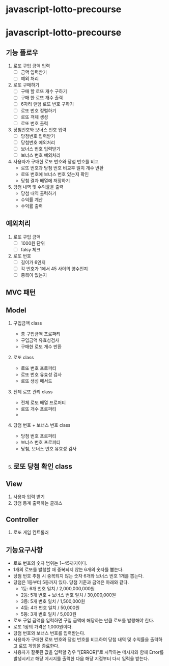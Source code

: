 # javascript-lotto-precourse
# javascript-lotto-precourse

## 기능 플로우
1. 로또 구입 금액 입력
    - [ ] 금액 입력받기
    - [ ] 예외 처리
2. 로또 구매하기
    - [ ] 구매 할 로또 개수 구하기
    - [ ] 구매 한 로또 개수 출력
    - [ ] 6자리 랜덤 로또 번호 구하기
    - [ ] 로또 번호 정렬하기
    - [ ] 로또 객체 생성
    - [ ] 로또 번호 출력
3. 당첨번호와 보너스 번호 입력
    - [ ] 당첨번호 입력받기
    - [ ] 당첨번호 예외처리
    - [ ] 보너스 번호 입력받기
    - [ ] 보너스 번호 예외처리
4. 사용자가 구매한 로또 번호와 당첨 번호를 비교
    - 로또 번호과 당첨 번호 비교후 일치 개수 반환
    - 로또 번호에 보너스 번호 있는지 확인 
    - 당첨 결과 배열에 저장하기
5. 당첨 내역 및 수익률을 출력
    - 당첨 내역 출력하기
    - 수익률 계산
    - 수익률 출력

## 예외처리
1. 로또 구입 금액
    - [ ] 1000원 단위
    - [ ] falsy 체크
2. 로또 번호
    - [ ] 길이가 6인지
    - [ ] 각 번호가 1에서 45 사이의 양수인지
    - [ ] 중복이 없는지
## MVC 패턴

## Model
1. 구입금액 class
    - 총 구입금액 프로퍼티
    - 구입금액 유효성검사
    - 구매한 로또 개수 반환

2. 로또 class
    - 로또 번호 프로퍼티
    - 로또 번호 유효성 검사
    - 로또 생성 메서드

3. 전체 로또 관리 class  
    - 전체 로또 배열 프로퍼티
    - 로또 개수 프로퍼티
    - 

4. 당첨 번호 + 보너스 번호 class
    - 당첨 번호 프로퍼티
    - 보너스 번호 프로퍼티
    - 당첨, 보너스 번호 유효성 검사

5. 로또 당첨 확인 class
    - 


## View
1. 사용자 입력 받기
2. 당첨 통계 출력하는 클래스

## Controller
1. 로또 게임 컨트롤러





## 기능요구사항
- 로또 번호의 숫자 범위는 1~45까지이다.
- 1개의 로또를 발행할 때 중복되지 않는 6개의 숫자를 뽑는다.
- 당첨 번호 추첨 시 중복되지 않는 숫자 6개와 보너스 번호 1개를 뽑는다.
- 당첨은 1등부터 5등까지 있다. 당첨 기준과 금액은 아래와 같다.
    - 1등: 6개 번호 일치 / 2,000,000,000원
    - 2등: 5개 번호 + 보너스 번호 일치 / 30,000,000원
    - 3등: 5개 번호 일치 / 1,500,000원
    - 4등: 4개 번호 일치 / 50,000원
    - 5등: 3개 번호 일치 / 5,000원
- 로또 구입 금액을 입력하면 구입 금액에 해당하는 만큼 로또를 발행해야 한다.
- 로또 1장의 가격은 1,000원이다.
- 당첨 번호와 보너스 번호를 입력받는다.
- 사용자가 구매한 로또 번호와 당첨 번호를 비교하여 당첨 내역 및 수익률을 출력하고 로또 게임을 종료한다.
- 사용자가 잘못된 값을 입력할 경우 "[ERROR]"로 시작하는 메시지와 함께 Error를 발생시키고 해당 메시지를 출력한 다음 해당 지점부터 다시 입력을 받는다.